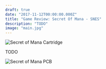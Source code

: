 ```yaml
---
draft: true
date: "2017-11-12T00:00:00.000Z"
title: "Game Review: Secret Of Mana - SNES"
description: "TODO"
image: "main.jpg"
---
```


![Secret of Mana Cartridge](cart-front.png)

TODO

![Secret of Mana PCB](pcb-front.png)